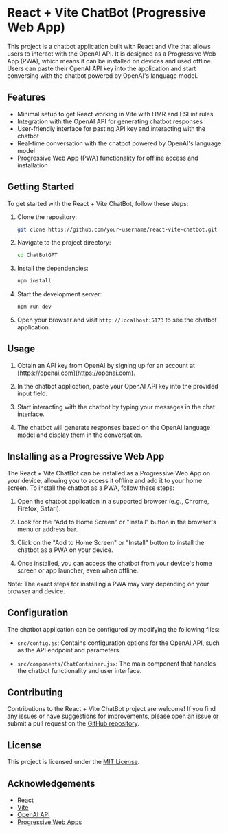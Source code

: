 # React + Vite ChatBot (Progressive Web App)

This project is a chatbot application built with React and Vite that allows users to interact with the OpenAI API. It is designed as a Progressive Web App (PWA), which means it can be installed on devices and used offline. Users can paste their OpenAI API key into the application and start conversing with the chatbot powered by OpenAI's language model.

## Features

- Minimal setup to get React working in Vite with HMR and ESLint rules
- Integration with the OpenAI API for generating chatbot responses
- User-friendly interface for pasting API key and interacting with the chatbot
- Real-time conversation with the chatbot powered by OpenAI's language model
- Progressive Web App (PWA) functionality for offline access and installation

## Getting Started

To get started with the React + Vite ChatBot, follow these steps:

1. Clone the repository:

   ```bash
   git clone https://github.com/your-username/react-vite-chatbot.git
   ```

2. Navigate to the project directory:

   ```bash
   cd ChatBotGPT
   ```

3. Install the dependencies:

   ```bash
   npm install
   ```

4. Start the development server:

   ```bash
   npm run dev
   ```

5. Open your browser and visit `http://localhost:5173` to see the chatbot application.

## Usage

1. Obtain an API key from OpenAI by signing up for an account at [https://openai.com](https://openai.com).

2. In the chatbot application, paste your OpenAI API key into the provided input field.

3. Start interacting with the chatbot by typing your messages in the chat interface.

4. The chatbot will generate responses based on the OpenAI language model and display them in the conversation.

## Installing as a Progressive Web App

The React + Vite ChatBot can be installed as a Progressive Web App on your device, allowing you to access it offline and add it to your home screen. To install the chatbot as a PWA, follow these steps:

1. Open the chatbot application in a supported browser (e.g., Chrome, Firefox, Safari).

2. Look for the "Add to Home Screen" or "Install" button in the browser's menu or address bar.

3. Click on the "Add to Home Screen" or "Install" button to install the chatbot as a PWA on your device.

4. Once installed, you can access the chatbot from your device's home screen or app launcher, even when offline.

Note: The exact steps for installing a PWA may vary depending on your browser and device.

## Configuration

The chatbot application can be configured by modifying the following files:

- `src/config.js`: Contains configuration options for the OpenAI API, such as the API endpoint and parameters.

- `src/components/ChatContainer.jsx`: The main component that handles the chatbot functionality and user interface.

## Contributing

Contributions to the React + Vite ChatBot project are welcome! If you find any issues or have suggestions for improvements, please open an issue or submit a pull request on the [GitHub repository](https://github.com/your-username/react-vite-chatbot).

## License

This project is licensed under the [MIT License](LICENSE).

## Acknowledgements

- [React](https://reactjs.org/)
- [Vite](https://vitejs.dev/)
- [OpenAI API](https://openai.com)
- [Progressive Web Apps](https://web.dev/progressive-web-apps/)